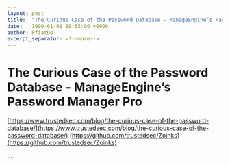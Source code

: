 ```yaml
---
layout: post
title:  "The Curious Case of the Password Database - ManageEngine’s Password Manager Pro"
date:   1990-01-01 19:55:00 +0000
author: PfiatDe
excerpt_separator: <!--more-->
---
```


# The Curious Case of the Password Database - ManageEngine’s Password Manager Pro
[https://www.trustedsec.com/blog/the-curious-case-of-the-password-database/](https://www.trustedsec.com/blog/the-curious-case-of-the-password-database/)
[https://github.com/trustedsec/Zoinks](https://github.com/trustedsec/Zoinks)

...
<!--more-->
